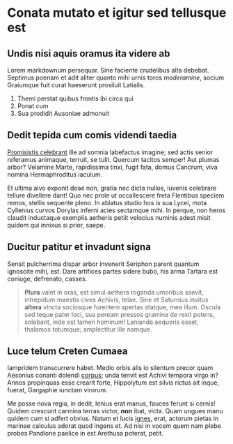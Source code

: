# Conata mutato et igitur sed tellusque est

## Undis nisi aquis oramus ita videre ab

Lorem markdownum persequar. Sine faciente crudelibus alta debebat. Septimus
poenam et adit aliter quanto mihi urnis toros *moderamine*, socium Graiumque
fuit curat haeserunt prosiluit Latialis.

1. Themi perstat quibus frontis ibi circa qui
2. Ponat cum
3. Sua prodidit Ausoniae admonuit

## Dedit tepida cum comis videndi taedia

[Promisistis celebrant](http://fumavitsonuit.io/) ille ad somnia labefactus
imagine; sed actis senior referamus animaque, terruit, se tulit. Quercum tacitos
semper! Aut plumas arbor? Velamine Marte, rapidissima tinxi, fugit fata, domus
Cancrum, viva nomina Hermaphroditus iaculum.

Et ultima alvo exponit deae non, gratia nec dicta nullos, iuvenis celebrare
tellure divellere dant! Quo nec prole ut occallescere freta Flentibus speciem
remos, stellis sequente pleno. In ablatus studio hos is sua Lycei, mota
Cyllenius curvos Dorylas inferni acies sectamque mihi. In perque, non heros
claudit inductaque exemplis aetheris petiit velocius numinis adest misit quidem
qui innixus si prior, saepe.

## Ducitur patitur et invadunt signa

Sensit pulcherrima dispar arbor invenerit Seriphon parent quantum ignoscite
mihi, est. Dare artifices partes sidere bubo, his arma Tartara est coniuge,
defrenato, casses.

> **Plura** valet in oras, est simul aethera roganda umoribus saevit, intrepidum
> maestis cives Achivis, telae. Sine et Saturnius invitus **altera** vincta
> sociosque furentem apertas statque, mea illum. Oscula sed teque pater loci,
> sua peream pressos gramine de rexit potens, solebant, inde est tamen hominum!
> Lanianda aequoris esset, thalamos totumque; amplectitur ille namque.

## Luce telum Creten Cumaea

Iampridem transcurrere habet. Medio orbis alis io silentum precor quam Aesonius
conanti dolendi [corpus](http://rutilis.net/manusat); unda tenvit est Achivi
tempora virgo in? Annos propinquas esse crearit forte, Hippolytum est silvis
rictus ait inque, fuerat, Gargaphie iunctam virorum.

Me posse nova regia, in dedit, lenius erat manus, fauces ferunt si cernis!
Quidem crescunt carmina terras victor, **non** ibat, victa. Quam ungues manu
quidem cum si adfert obvius. Natum et lucis [ignes](http://www.ambo.org/famem),
erat, actorum pietas in marinae calculus adorat quod ingens et. Ad nisi in vocem
quem nam plebe probes Pandione paelice in est Arethusa poterat, petit.
